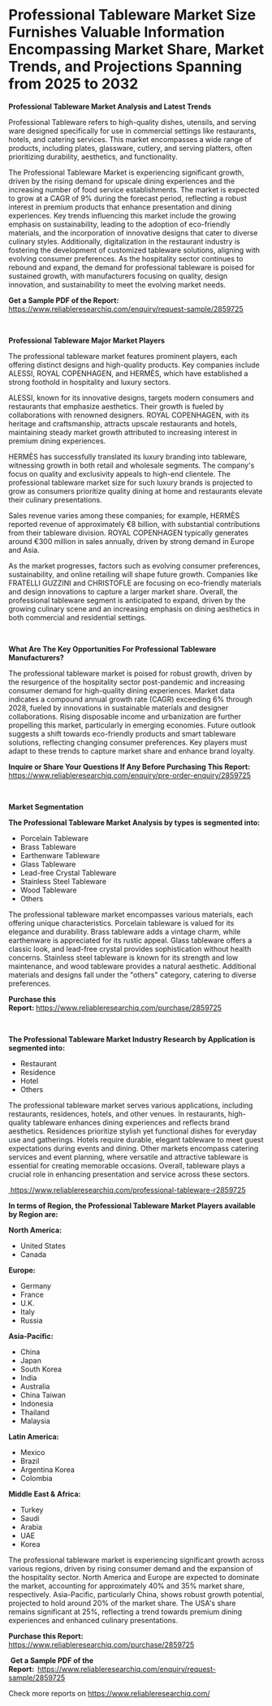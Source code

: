 <p><h1>Professional Tableware Market Size Furnishes Valuable Information Encompassing Market Share, Market Trends, and Projections Spanning from 2025 to 2032</h1></p><p><strong>Professional Tableware Market Analysis and Latest Trends</strong></p>
<p><p>Professional Tableware refers to high-quality dishes, utensils, and serving ware designed specifically for use in commercial settings like restaurants, hotels, and catering services. This market encompasses a wide range of products, including plates, glassware, cutlery, and serving platters, often prioritizing durability, aesthetics, and functionality.</p><p>The Professional Tableware Market is experiencing significant growth, driven by the rising demand for upscale dining experiences and the increasing number of food service establishments. The market is expected to grow at a CAGR of 9% during the forecast period, reflecting a robust interest in premium products that enhance presentation and dining experiences. Key trends influencing this market include the growing emphasis on sustainability, leading to the adoption of eco-friendly materials, and the incorporation of innovative designs that cater to diverse culinary styles. Additionally, digitalization in the restaurant industry is fostering the development of customized tableware solutions, aligning with evolving consumer preferences. As the hospitality sector continues to rebound and expand, the demand for professional tableware is poised for sustained growth, with manufacturers focusing on quality, design innovation, and sustainability to meet the evolving market needs.</p></p>
<p><strong>Get a Sample PDF of the Report:&nbsp;</strong> <a href="https://www.reliableresearchiq.com/enquiry/request-sample/2859725?utm_campaign=3276&utm_medium=2&utm_source=Github&utm_content=ia&utm_term=12032025&utm_id=professional-tableware">https://www.reliableresearchiq.com/enquiry/request-sample/2859725</a></p>
<p>&nbsp;</p>
<p><strong>Professional Tableware Major Market Players</strong></p>
<p><p>The professional tableware market features prominent players, each offering distinct designs and high-quality products. Key companies include ALESSI, ROYAL COPENHAGEN, and HERMÈS, which have established a strong foothold in hospitality and luxury sectors.</p><p>ALESSI, known for its innovative designs, targets modern consumers and restaurants that emphasize aesthetics. Their growth is fueled by collaborations with renowned designers. ROYAL COPENHAGEN, with its heritage and craftsmanship, attracts upscale restaurants and hotels, maintaining steady market growth attributed to increasing interest in premium dining experiences.</p><p>HERMÈS has successfully translated its luxury branding into tableware, witnessing growth in both retail and wholesale segments. The company's focus on quality and exclusivity appeals to high-end clientele. The professional tableware market size for such luxury brands is projected to grow as consumers prioritize quality dining at home and restaurants elevate their culinary presentations.</p><p>Sales revenue varies among these companies; for example, HERMÈS reported revenue of approximately €8 billion, with substantial contributions from their tableware division. ROYAL COPENHAGEN typically generates around €300 million in sales annually, driven by strong demand in Europe and Asia. </p><p>As the market progresses, factors such as evolving consumer preferences, sustainability, and online retailing will shape future growth. Companies like FRATELLI GUZZINI and CHRISTOFLE are focusing on eco-friendly materials and design innovations to capture a larger market share. Overall, the professional tableware segment is anticipated to expand, driven by the growing culinary scene and an increasing emphasis on dining aesthetics in both commercial and residential settings.</p></p>
<p>&nbsp;</p>
<p><strong>What Are The Key Opportunities For Professional Tableware Manufacturers?</strong></p>
<p><p>The professional tableware market is poised for robust growth, driven by the resurgence of the hospitality sector post-pandemic and increasing consumer demand for high-quality dining experiences. Market data indicates a compound annual growth rate (CAGR) exceeding 6% through 2028, fueled by innovations in sustainable materials and designer collaborations. Rising disposable income and urbanization are further propelling this market, particularly in emerging economies. Future outlook suggests a shift towards eco-friendly products and smart tableware solutions, reflecting changing consumer preferences. Key players must adapt to these trends to capture market share and enhance brand loyalty.</p></p>
<p><strong>Inquire or Share Your Questions If Any Before Purchasing This Report:</strong> <a href="https://www.reliableresearchiq.com/enquiry/pre-order-enquiry/2859725?utm_campaign=3276&utm_medium=2&utm_source=Github&utm_content=ia&utm_term=12032025&utm_id=professional-tableware">https://www.reliableresearchiq.com/enquiry/pre-order-enquiry/2859725</a></p>
<p>&nbsp;</p>
<p><strong>Market Segmentation</strong></p>
<p><strong>The Professional Tableware Market Analysis by types is segmented into:</strong></p>
<p><ul><li>Porcelain Tableware</li><li>Brass Tableware</li><li>Earthenware Tableware</li><li>Glass Tableware</li><li>Lead-free Crystal Tableware</li><li>Stainless Steel Tableware</li><li>Wood Tableware</li><li>Others</li></ul></p>
<p><p>The professional tableware market encompasses various materials, each offering unique characteristics. Porcelain tableware is valued for its elegance and durability. Brass tableware adds a vintage charm, while earthenware is appreciated for its rustic appeal. Glass tableware offers a classic look, and lead-free crystal provides sophistication without health concerns. Stainless steel tableware is known for its strength and low maintenance, and wood tableware provides a natural aesthetic. Additional materials and designs fall under the "others" category, catering to diverse preferences.</p></p>
<p><strong>Purchase this Report:&nbsp;</strong><a href="https://www.reliableresearchiq.com/purchase/2859725?utm_campaign=3276&utm_medium=2&utm_source=Github&utm_content=ia&utm_term=12032025&utm_id=professional-tableware">https://www.reliableresearchiq.com/purchase/2859725</a></p>
<p>&nbsp;</p>
<p><strong>The Professional Tableware Market Industry Research by Application is segmented into:</strong></p>
<p><ul><li>Restaurant</li><li>Residence</li><li>Hotel</li><li>Others</li></ul></p>
<p><p>The professional tableware market serves various applications, including restaurants, residences, hotels, and other venues. In restaurants, high-quality tableware enhances dining experiences and reflects brand aesthetics. Residences prioritize stylish yet functional dishes for everyday use and gatherings. Hotels require durable, elegant tableware to meet guest expectations during events and dining. Other markets encompass catering services and event planning, where versatile and attractive tableware is essential for creating memorable occasions. Overall, tableware plays a crucial role in enhancing presentation and service across these sectors.</p></p>
<p><a href="https://www.reliableresearchiq.com/professional-tableware-r2859725?utm_campaign=3276&utm_medium=2&utm_source=Github&utm_content=ia&utm_term=12032025&utm_id=professional-tableware">&nbsp;https://www.reliableresearchiq.com/professional-tableware-r2859725</a></p>
<p><strong>In terms of Region, the Professional Tableware Market Players available by Region are:</strong></p>
<p>
    <p> <strong> North America: </strong>
        <ul>
            <li>United States</li>
            <li>Canada</li>
        </ul>
        </p> 
    <p> <strong> Europe: </strong>
        <ul>
            <li>Germany</li>
            <li>France</li>
            <li>U.K.</li>
            <li>Italy</li>
            <li>Russia</li>
        </ul>
        </p> 
    <p> <strong> Asia-Pacific: </strong>
        <ul>
            <li>China</li>
            <li>Japan</li>
            <li>South Korea</li>
            <li>India</li>
            <li>Australia</li>
            <li>China Taiwan</li>
            <li>Indonesia</li>
            <li>Thailand</li>
            <li>Malaysia</li>
        </ul>
        </p> 
    <p> <strong> Latin America: </strong>
        <ul>
            <li>Mexico</li>
            <li>Brazil</li>
            <li>Argentina Korea</li>
            <li>Colombia</li>
        </ul>
        </p> 
    <p> <strong> Middle East & Africa: </strong>
        <ul>
            <li>Turkey</li>
            <li>Saudi</li>
            <li>Arabia</li>
            <li>UAE</li>
            <li>Korea</li>
        </ul>
    </p>
    </p>
<p><p>The professional tableware market is experiencing significant growth across various regions, driven by rising consumer demand and the expansion of the hospitality sector. North America and Europe are expected to dominate the market, accounting for approximately 40% and 35% market share, respectively. Asia-Pacific, particularly China, shows robust growth potential, projected to hold around 20% of the market share. The USA's share remains significant at 25%, reflecting a trend towards premium dining experiences and enhanced culinary presentations.</p></p>
<p><strong>Purchase this Report: </strong><a href="https://www.reliableresearchiq.com/purchase/2859725?utm_campaign=3276&utm_medium=2&utm_source=Github&utm_content=ia&utm_term=12032025&utm_id=professional-tableware">https://www.reliableresearchiq.com/purchase/2859725</a></p>
<p>&nbsp;<strong>Get a Sample PDF of the Report:&nbsp;&nbsp;</strong><a href="https://www.reliableresearchiq.com/enquiry/request-sample/2859725?utm_campaign=3276&utm_medium=2&utm_source=Github&utm_content=ia&utm_term=12032025&utm_id=professional-tableware">https://www.reliableresearchiq.com/enquiry/request-sample/2859725</a></p>
<p><strong></strong></p>
<p>Check more reports on <a href="https://www.reliableresearchiq.com/?utm_campaign=3276&utm_medium=2&utm_source=Github&utm_content=ia&utm_term=12032025&utm_id=professional-tableware">https://www.reliableresearchiq.com/</a></p>